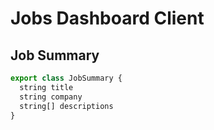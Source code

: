 # Jobs Dashboard Client

## Job Summary

```typescript
export class JobSummary {
  string title
  string company
  string[] descriptions
}
```
